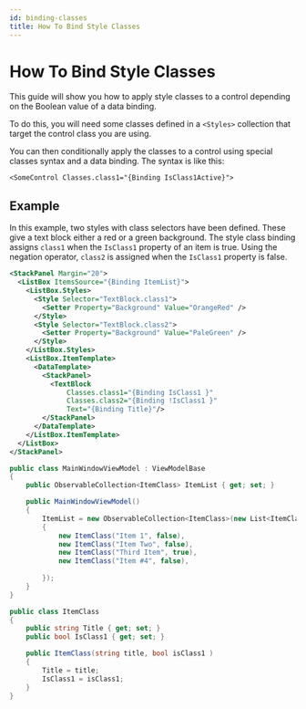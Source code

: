 ```yaml
---
id: binding-classes
title: How To Bind Style Classes
---
```



# How To Bind Style Classes

This guide will show you how to apply style classes to a control depending on the Boolean value of a data binding.&#x20;

To do this, you will need some classes defined in a `<Styles>` collection that target the control class you are using.

You can then conditionally apply the classes to a control using special classes syntax and a data binding. The syntax is like this:

```
<SomeControl Classes.class1="{Binding IsClass1Active}">
```

## Example

In this example, two styles with class selectors have been defined. These give a text block either a red or a green background. The style class binding assigns `class1` when the `IsClass1` property of an item is true. Using the negation operator, `class2` is assigned when the `IsClass1` property is false.

```xml title='XAML'
<StackPanel Margin="20">
  <ListBox ItemsSource="{Binding ItemList}">
    <ListBox.Styles>
      <Style Selector="TextBlock.class1">
        <Setter Property="Background" Value="OrangeRed" />
      </Style>
      <Style Selector="TextBlock.class2">
        <Setter Property="Background" Value="PaleGreen" />
      </Style>
    </ListBox.Styles>
    <ListBox.ItemTemplate>
      <DataTemplate>
        <StackPanel>
          <TextBlock
              Classes.class1="{Binding IsClass1 }"
              Classes.class2="{Binding !IsClass1 }"
              Text="{Binding Title}"/>
        </StackPanel>
      </DataTemplate>
    </ListBox.ItemTemplate>
  </ListBox>
</StackPanel>
```

```csharp title='C#'
public class MainWindowViewModel : ViewModelBase
{
    public ObservableCollection<ItemClass> ItemList { get; set; }

    public MainWindowViewModel()
    {
        ItemList = new ObservableCollection<ItemClass>(new List<ItemClass>
        {
            new ItemClass("Item 1", false),
            new ItemClass("Item Two", false),
            new ItemClass("Third Item", true),
            new ItemClass("Item #4", false),
               
        });
    }
}
```

```csharp title='ItemClass.cs'
public class ItemClass
{
    public string Title { get; set; }
    public bool IsClass1 { get; set; }

    public ItemClass(string title, bool isClass1 )
    {
        Title = title;
        IsClass1 = isClass1;
    }
}
```

<img src="/img/gitbook-import/assets/image (5).png" alt=""/>

